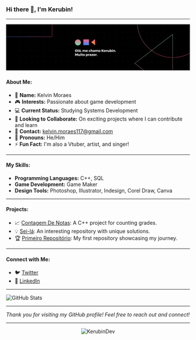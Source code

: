 ### Hi there 👋, I'm Kerubin!

---

![Banner Image](https://github.com/KerubinDev/KerubinDev/blob/main/BannerImage.png)

#### About Me:
- 🌟 **Name:** Kelvin Moraes
- 🎮 **Interests:** Passionate about game development
- 💻 **Current Status:** Studying Systems Development
- 🤝 **Looking to Collaborate:** On exciting projects where I can contribute and learn
- 📧 **Contact:** [kelvin.moraes117@gmail.com](mailto:kelvin.moraes117@gmail.com)
- 👤 **Pronouns:** He/Him
- ⚡ **Fun Fact:** I'm also a Vtuber, artist, and singer!

---

#### My Skills:
- **Programming Languages:** C++, SQL
- **Game Development:** Game Maker
- **Design Tools:** Photoshop, Illustrator, Indesign, Corel Draw, Canva

---

#### Projects:
- 📈 [Contagem De Notas](https://github.com/KerubinDev/contagemDeNotasComC-): A C++ project for counting grades.
- 💡 [Sei-lá](https://github.com/KerubinDev/Sei-l---): An interesting repository with unique solutions.
- 🏆 [Primeiro Repositório](https://github.com/KerubinDev/Primeiro-reposit-rio): My first repository showcasing my journey.

---

#### Connect with Me:
- 🐦 [Twitter](https://x.com/KERUBIN_m?s=09)
- 💼 [LinkedIn](https://linkedin.com/in/Kelvin-Moraes)

---

![GitHub Stats](https://github-readme-stats.vercel.app/api?username=KerubinDev&show_icons=true&theme=radical)

---

*Thank you for visiting my GitHub profile! Feel free to reach out and connect!*

---

<div align="center">
  <img src="https://komarev.com/ghpvc/?username=KerubinDev&style=flat-square" alt="KerubinDev" />
</div>
